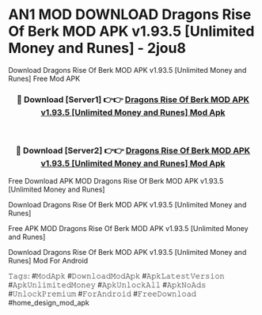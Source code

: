 # AN1 MOD DOWNLOAD Dragons Rise Of Berk MOD APK v1.93.5 [Unlimited Money and Runes] - 2jou8
Download Dragons Rise Of Berk MOD APK v1.93.5 [Unlimited Money and Runes] Free Mod APK

<div align="center">
<h3>🔴 Download [Server1] 👉👉 <a href="https://apk-comot.site?title=Dragons_Rise_Of_Berk_MOD_APK_v1.93.5_[Unlimited_Money_and_Runes]">Dragons Rise Of Berk MOD APK v1.93.5 [Unlimited Money and Runes] Mod Apk</a></h3><br>

<h3>🔴 Download [Server2] 👉👉 <a href="https://apk-comot.site?title=Dragons_Rise_Of_Berk_MOD_APK_v1.93.5_[Unlimited_Money_and_Runes]">Dragons Rise Of Berk MOD APK v1.93.5 [Unlimited Money and Runes] Mod Apk</a></h3>
</div>


Free Download APK MOD Dragons Rise Of Berk MOD APK v1.93.5 [Unlimited Money and Runes]

Download Dragons Rise Of Berk MOD APK v1.93.5 [Unlimited Money and Runes] 

Free APK MOD Dragons Rise Of Berk MOD APK v1.93.5 [Unlimited Money and Runes] 

Download Dragons Rise Of Berk MOD APK v1.93.5 [Unlimited Money and Runes] Mod For Android

𝚃𝚊𝚐𝚜: #𝙼𝚘𝚍𝙰𝚙𝚔 #𝙳𝚘𝚠𝚗𝚕𝚘𝚊𝚍𝙼𝚘𝚍𝙰𝚙𝚔 #𝙰𝚙𝚔𝙻𝚊𝚝𝚎𝚜𝚝𝚅𝚎𝚛𝚜𝚒𝚘𝚗 #𝙰𝚙𝚔𝚄𝚗𝚕𝚒𝚖𝚒𝚝𝚎𝚍𝙼𝚘𝚗𝚎𝚢 #𝙰𝚙𝚔𝚄𝚗𝚕𝚘𝚌𝚔𝙰𝚕𝚕 #𝙰𝚙𝚔𝙽𝚘𝙰𝚍𝚜 #𝚄𝚗𝚕𝚘𝚌𝚔𝙿𝚛𝚎𝚖𝚒𝚞𝚖 #𝙵𝚘𝚛𝙰𝚗𝚍𝚛𝚘𝚒𝚍 #𝙵𝚛𝚎𝚎𝙳𝚘𝚠𝚗𝚕𝚘𝚊𝚍 #home_design_mod_apk